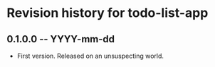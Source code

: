 # Revision history for todo-list-app

## 0.1.0.0 -- YYYY-mm-dd

* First version. Released on an unsuspecting world.

